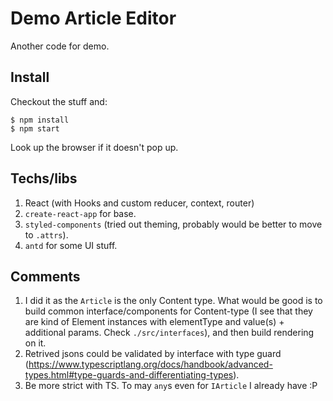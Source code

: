 # Demo Article Editor

Another code for demo.

## Install

Checkout the stuff and:

```
$ npm install
$ npm start
```

Look up the browser if it doesn't pop up.

## Techs/libs
1. React (with Hooks and custom reducer, context, router)
2. `create-react-app` for base.
3. `styled-components` (tried out theming, probably would be better to move to `.attrs`).
4. `antd` for some UI stuff.

## Comments
1. I did it as the `Article` is the only Content type. What would be good is to build common interface/components for Content-type (I see that they are kind of Element instances with elementType and value(s) + additional params. Check `./src/interfaces`), and then build rendering on it.
2. Retrived jsons could be validated by interface with type guard (https://www.typescriptlang.org/docs/handbook/advanced-types.html#type-guards-and-differentiating-types).
3. Be more strict with TS. To may `any`s even for `IArticle` I already have :P